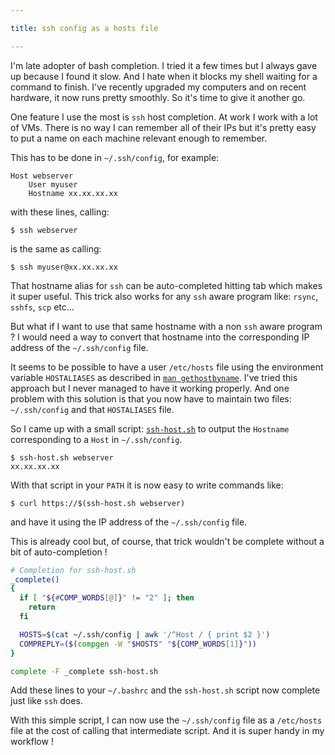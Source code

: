 ```yaml
---

title: ssh config as a hosts file

---
```


I'm late adopter of bash completion. I tried it a few times but I always gave
up because I found it slow. And I hate when it blocks my shell waiting for a
command to finish. I've recently upgraded my computers and on recent hardware,
it now runs pretty smoothly. So it's time to give it another go.

One feature I use the most is `ssh` host completion. At work I work with a lot
of VMs. There is no way I can remember all of their IPs but it's pretty easy to
put a name on each machine relevant enough to remember.

This has to be done in `~/.ssh/config`, for example:

```
Host webserver
    User myuser
    Hostname xx.xx.xx.xx
```

with these lines, calling:

```
$ ssh webserver
```

is the same as calling:

```
$ ssh myuser@xx.xx.xx.xx
```

That hostname alias for `ssh` can be auto-completed hitting tab which makes it
super useful. This trick also works for any `ssh` aware program like: `rsync`,
`sshfs`, `scp` etc...

But what if I want to use that same hostname with a non `ssh` aware program ? I
would need a way to convert that hostname into the corresponding IP address of
the `~/.ssh/config` file.

It seems to be possible to have a user `/etc/hosts` file using the environment
variable `HOSTALIASES` as described in [`man
gethostbyname`](https://man7.org/linux/man-pages/man3/gethostbyname.3.html).
I've tried this approach but I never managed to have it working properly. And
one problem with this solution is that you now have to maintain two files:
`~/.ssh/config` and that `HOSTALIASES` file.

So I came up with a small script:
[`ssh-host.sh`](https://github.com/jecaro/dotfiles/blob/master/bin/bin/ssh-host.sh)
to output the `Hostname` corresponding to a `Host` in `~/.ssh/config`.

```
$ ssh-host.sh webserver
xx.xx.xx.xx
```

With that script in your `PATH` it is now easy to write commands like:

```
$ curl https://$(ssh-host.sh webserver)
```

and have it using the IP address of the `~/.ssh/config` file.

This is already cool but, of course, that trick wouldn't be complete without a
bit of auto-completion !

``` bash
# Completion for ssh-host.sh
_complete()
{
  if [ "${#COMP_WORDS[@]}" != "2" ]; then
    return
  fi

  HOSTS=$(cat ~/.ssh/config | awk '/^Host / { print $2 }')
  COMPREPLY=($(compgen -W "$HOSTS" "${COMP_WORDS[1]}"))
}

complete -F _complete ssh-host.sh
```

Add these lines to your `~/.bashrc` and the `ssh-host.sh` script now complete
just like `ssh` does.

With this simple script, I can now use the `~/.ssh/config` file as a `/etc/hosts`
file at the cost of calling that intermediate script. And it is super handy in
my workflow !
